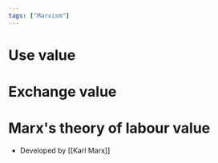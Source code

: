 ```yaml
---
tags: ["Marxism"]
---
```


# Use value

# Exchange value

# Marx's theory of labour value
- Developed by [[Karl Marx]]